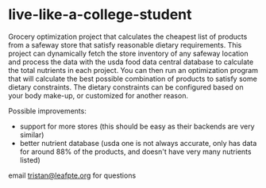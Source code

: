# live-like-a-college-student
Grocery optimization project that calculates the cheapest list of products from a safeway store that satisfy reasonable dietary requirements.
This project can dynamically fetch the store inventory of any safeway location and process the data with the usda food data central database to calculate the total nutrients in each project.
You can then run an optimization program that will calculate the best possible combination of products to satisfy some dietary constraints. The dietary constraints can be configured based on your body make-up, or customized for another reason.

Possible improvements: 
  - support for more stores (this should be easy as their backends are very similar)
  - better nutrient database (usda one is not always accurate, only has data for around 88% of the products, and doesn't have very many nutrients listed)

email tristan@leafpte.org for questions
